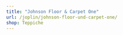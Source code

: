 ```yaml
---
title: "Johnson Floor & Carpet One"
url: /joplin/johnson-floor-und-carpet-one/
shop: Teppiche
---
```

